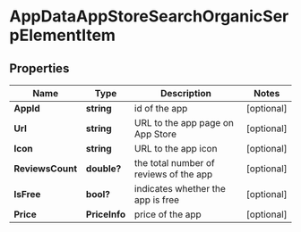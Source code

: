 # AppDataAppStoreSearchOrganicSerpElementItem


## Properties

| Name | Type | Description | Notes |
|------------ | ------------- | ------------- | -------------|
**AppId** | **string** | id of the app |[optional]|
**Url** | **string** | URL to the app page on App Store |[optional]|
**Icon** | **string** | URL to the app icon |[optional]|
**ReviewsCount** | **double?** | the total number of reviews of the app |[optional]|
**IsFree** | **bool?** | indicates whether the app is free |[optional]|
**Price** | **PriceInfo** | price of the app |[optional]|